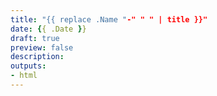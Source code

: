 ```yaml
---
title: "{{ replace .Name "-" " " | title }}"
date: {{ .Date }}
draft: true
preview: false
description:
outputs:
- html
---
```


